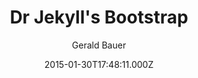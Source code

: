 ---
title: Dr Jekyll's Bootstrap
github: https://github.com/henrythemes/jekyll-bootstrap-theme
demo: https://henrythemes.github.io/jekyll-bootstrap-theme/
author: Gerald Bauer
ssg:
  - Jekyll
cms:
  - No Cms
date: 2015-01-30T17:48:11.000Z
description: jekyll starter theme w/ bootstrap (sass version)
stale: true
---